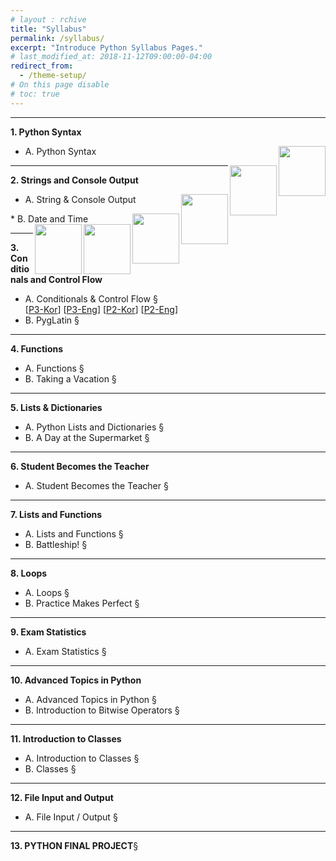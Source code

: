 ```yaml
---
# layout : rchive
title: "Syllabus"
permalink: /syllabus/
excerpt: "Introduce Python Syllabus Pages."
# last_modified_at: 2018-11-12T09:00:00-04:00
redirect_from:
  - /theme-setup/
# On this page disable
# toc: true
---
```

    
<hr/>

<b>1.	Python Syntax</b>     
*  A.	Python Syntax <a href="/p2e-python-syntax/"><img src="https://iampeterkr.github.io/assets/images/codecademy/p2-eng.png" align="right" height="80px" width="75px">
</a>
<a href="/p2k-python-syntax-main/"><img src="https://iampeterkr.github.io/assets/images/codecademy/p2-kor.png" align="right" height="80px" width="75px">
</a>

   
<!-- mark down link, align, resize
[![p2-kor](https://iampeterkr.github.io/assets/images/codecademy/p2-kor.png){:.alignright}{: width="95" height="100"}]({{site.baseurl}}/p2k-python-syntax/)
-->
<hr/>     

<b>2.	Strings and Console Output</b>     
*  A.	String & Console Output <a href="/p2e-string-console-output/"><img src="https://iampeterkr.github.io/assets/images/codecademy/p2-eng.png" align="right" height="80px" width="75px">
</a>
<a href="/p2k-string-console-output-main/"><img src="https://iampeterkr.github.io/assets/images/codecademy/p2-kor.png" align="right" height="80px" width="75px">
</a>    
*  B.	Date and Time <a href="/p2e-date-and-time/"><img src="https://iampeterkr.github.io/assets/images/codecademy/p2-eng.png" align="right" height="80px" width="75px">
</a>
<a href="/p2k-date-and-time-main/"><img src="https://iampeterkr.github.io/assets/images/codecademy/p2-kor.png" align="right" height="80px" width="75px">
</a>     
<hr/>     

<b>3.	Conditionals and Control Flow</b>      
* A.	Conditionals & Control Flow [§]({{site.baseurl}}/conditionals-control-flow/)     
[[P3-Kor]({{site.baseurl}}/conditionals-control-flow/)] 
[[P3-Eng]({{site.baseurl}}/conditionals-control-flow/)] 
[[P2-Kor]({{site.baseurl}}/conditionals-control-flow/)] 
[[P2-Eng]({{site.baseurl}}/conditionals-control-flow/)]     
* B.	PygLatin [§]({{site.baseurl}}/pyglatin/)   
<hr/>     

<b>4.	Functions</b>      
* A.	Functions [§]({{site.baseurl}}/functions/)    
* B.	Taking a Vacation [§]({{site.baseurl}}/taking-vacation/)    
<hr/>     

<p style="page-break-before: always;"></p>


<b>5.	Lists & Dictionaries</b>    
* A.	Python Lists and Dictionaries [§]({{site.baseurl}}/lists-dictionaries/)    
* B.	A Day at the Supermarket [§]({{site.baseurl}}/day-supermarket/)    
<hr/>     

<b>6.	Student Becomes the Teacher</b>      
* A.	Student Becomes the Teacher [§]({{site.baseurl}}/student-becomes-teacher/)        
<hr/>     

<b>7.	Lists and Functions</b>      
* A.	Lists and Functions [§]({{site.baseurl}}/lists-functions/)    
* B.	Battleship! [§]({{site.baseurl}}/battleship/)    
<hr/>     

<b>8.	Loops</b>    
* A.	Loops [§]({{site.baseurl}}/loops/)   
* B.	Practice Makes Perfect [§]({{site.baseurl}}/practice-makes-perfect/) 
<hr/>     

<b>9.	Exam Statistics</b>    
* A.	Exam Statistics [§]({{site.baseurl}}/exam-statistics/)   
<hr/>     

<b>10.	Advanced Topics in Python</b>    
* A.	Advanced Topics in Python [§]({{site.baseurl}}/advanced-topics-python/)    
* B.	Introduction to Bitwise Operators [§]({{site.baseurl}}/introduction-bitwise-operators/)           
<hr/>     

<p style="page-break-before: always;"></p>


<b>11.	Introduction to Classes</b>    
* A.	Introduction to Classes [§]({{site.baseurl}}/introduction-classes/)     
* B.	Classes [§]({{site.baseurl}}/classes/)      
<hr/>     

<b>12.	File Input and Output</b>     
* A.	File Input / Output [§]({{site.baseurl}}/file-input-output/)    
<hr/>     

<b>13.	PYTHON FINAL PROJECT</b>[§]({{site.baseurl}}/python-final-project/)